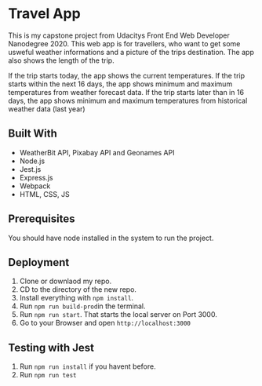 # Travel App
This is my capstone project from Udacitys Front End Web Developer Nanodegree 2020.
This web app is for travellers, who want to get some usweful weather informations and a picture of the trips destination. The app also shows the length of the trip.

If the trip starts today, the app shows the current temperatures.
If the trip starts within the next 16 days, the app shows minimum and maximum temperatures from weather forecast data.
If the trip starts later than in 16 days, the app shows minimum and maximum temperatures from historical weather data (last year)


## Built With
- WeatherBit API, Pixabay API and Geonames API
- Node.js
- Jest.js
- Express.js
- Webpack
- HTML, CSS, JS


## Prerequisites
You should have node installed in the system to run the project.

## Deployment
1) Clone or downlaod my repo.
2) CD to the directory of the new repo.
3) Install everything with `npm install`.
4) Run `npm run build-prod`in the terminal.
5) Run `npm run start`. That starts the local server on Port 3000.
6) Go to your Browser and open `http://localhost:3000`

## Testing with Jest
1) Run `npm run install` if you havent before.
2) Run `npm run test`
